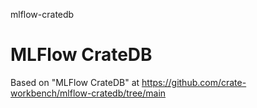 mlflow-cratedb
# MLFlow CrateDB

Based on "MLFlow CrateDB" at https://github.com/crate-workbench/mlflow-cratedb/tree/main

